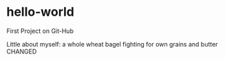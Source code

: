 # hello-world
First Project on Git-Hub

Little about myself: a whole wheat bagel fighting for own grains and butter
CHANGED
